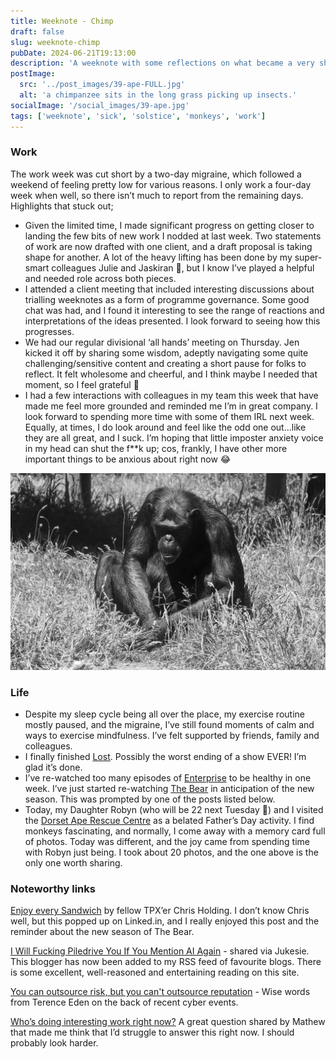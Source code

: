 ```yaml
---
title: Weeknote - Chimp
draft: false
slug: weeknote-chimp
pubDate: 2024-06-21T19:13:00
description: 'A weeknote with some reflections on what became a very short week due to sickness. Covers the period 14th-21st June'
postImage:
  src: '../post_images/39-ape-FULL.jpg'
  alt: 'a chimpanzee sits in the long grass picking up insects.'
socialImage: '/social_images/39-ape.jpg'
tags: ['weeknote', 'sick', 'solstice', 'monkeys', 'work']
---
```


### Work

The work week was cut short by a two-day migraine, which followed a weekend of feeling pretty low for various reasons. I only work a four-day week when well, so there isn’t much to report from the remaining days. Highlights that stuck out;

- Given the limited time, I made significant progress on getting closer to landing the few bits of new work I nodded at last week. Two statements of work are now drafted with one client, and a draft proposal is taking shape for another. A lot of the heavy lifting has been done by my super-smart colleagues Julie and Jaskiran 🧠, but I know I’ve played a helpful and needed role across both pieces.
- I attended a client meeting that included interesting discussions about trialling weeknotes as a form of programme governance. Some good chat was had, and I found it interesting to see the range of reactions and interpretations of the ideas presented. I look forward to seeing how this progresses.
- We had our regular divisional ‘all hands’ meeting on Thursday. Jen kicked it off by sharing some wisdom, adeptly navigating some quite challenging/sensitive content and creating a short pause for folks to reflect. It felt wholesome and cheerful, and I think maybe I needed that moment, so I feel grateful 🙏
- I had a few interactions with colleagues in my team this week that have made me feel more grounded and reminded me I’m in great company. I look forward to spending more time with some of them IRL next week. Equally, at times, I do look around and feel like the odd one out…like they are all great, and I suck. I’m hoping that little imposter anxiety voice in my head can shut the f\*\*k up; cos, frankly, I have other more important things to be anxious about right now 😂

![a chimpanzee sits in the long grass picking up insects.](../post_images/39-ape-FULL.jpg)

### Life

- Despite my sleep cycle being all over the place, my exercise routine mostly paused, and the migraine, I’ve still found moments of calm and ways to exercise mindfulness. I’ve felt supported by friends, family and colleagues.
- I finally finished [Lost](https://www.imdb.com/title/tt0411008/). Possibly the worst ending of a show EVER! I’m glad it’s done.
- I’ve re-watched too many episodes of [Enterprise](https://www.imdb.com/title/tt0244365/) to be healthy in one week. I’ve just started re-watching [The Bear](https://www.imdb.com/title/tt14452776/) in anticipation of the new season. This was prompted by one of the posts listed below.
- Today, my Daughter Robyn (who will be 22 next Tuesday 🤯) and I visited the [Dorset Ape Rescue Centre](https://monkeyworld.org/) as a belated Father’s Day activity. I find monkeys fascinating, and normally, I come away with a memory card full of photos. Today was different, and the joy came from spending time with Robyn just being. I took about 20 photos, and the one above is the only one worth sharing.

### Noteworthy links

[Enjoy every Sandwich](https://triumphofentropy.substack.com/p/enjoy-every-sandwich) by fellow TPX’er Chris Holding. I don’t know Chris well, but this popped up on Linked.in, and I really enjoyed this post and the reminder about the new season of The Bear.

[I Will Fucking Piledrive You If You Mention AI Again](https://ludic.mataroa.blog/blog/i-will-fucking-piledrive-you-if-you-mention-ai-again/) - shared via Jukesie. This blogger has now been added to my RSS feed of favourite blogs. There is some excellent, well-reasoned and entertaining reading on this site.

[You can outsource risk, but you can't outsource reputation](https://shkspr.mobi/blog/2024/06/you-can-outsource-risk-but-you-cant-outsource-reputation/) - Wise words from Terence Eden on the back of recent cyber events.

[Who’s doing interesting work right now?](https://documenteering.com/2024/06/19/whos-doing-interesting-work-right-now/) A great question shared by Mathew that made me think that I’d struggle to answer this right now. I should probably look harder.

